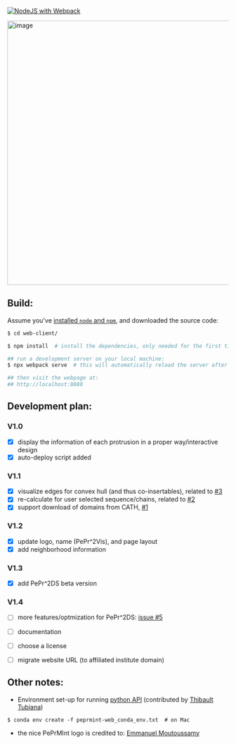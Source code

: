 [![NodeJS with Webpack](https://github.com/reuter-group/peprmint-web/actions/workflows/webpack.yml/badge.svg)](https://github.com/reuter-group/peprmint-web/actions/workflows/webpack.yml)


[<img width="600" alt="image" src="https://user-images.githubusercontent.com/5687628/124143879-c5df7f00-da8b-11eb-9add-2c3f20337dfa.png">](https://reuter-group.github.io/peprmint)


## Build:
Assume you've [installed `node` and `npm`](https://nodejs.org/en/), and downloaded the source code:
```bash
$ cd web-client/ 

$ npm install  # install the dependencies, only needed for the first time

## run a development server on your local machine: 
$ npx webpack serve  # this will automatically reload the server after any file modifications

## then visit the webpage at: 
## http://localhost:8080
```

## Development plan:
### V1.0
- [x] display the information of each protrusion in a proper way/interactive design
- [x] auto-deploy script added

### V1.1
 - [x] visualize edges for convex hull (and thus co-insertables), related to [#3](/../../issues/3)
 - [x] re-calculate for user selected sequence/chains, related to [#2](/../../issues/2)
 - [x] support download of domains from CATH, [#1](/../../issues/1)
 
### V1.2
- [x] update logo, name (PePr^2Vis), and page layout
- [x] add neighborhood information

### V1.3
- [x] add PePr^2DS beta version

### V1.4
- [ ] more features/optmization for PePr^2DS: [issue #5](https://github.com/reuter-group/peprmint-web/issues/5)
- [ ] documentation  
- [ ] choose a license
- [ ] migrate website URL (to affiliated institute domain)


## Other notes:

- Environment set-up for running [python API](https://github.com/reuter-group/peprmint-web/blob/main/protrusion_for_dandan.py) (contributed by [Thibault Tubiana](https://github.com/tubiana))
```
$ conda env create -f peprmint-web_conda_env.txt  # on Mac
```

- the nice PePrMInt logo is credited to: [Emmanuel Moutoussamy](https://www.uib.no/en/persons/Emmanuel.Edouard.Moutoussamy)
